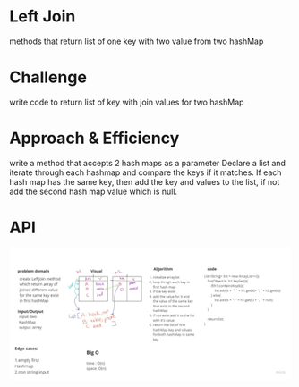 # Left Join
methods that return list of one key with two value from two hashMap
# Challenge
write code to return list of key with join values for two hashMap

# Approach & Efficiency

write a method that accepts 2 hash maps as a parameter
Declare a list and iterate through each hashmap and compare the keys if it matches. If each hash map has the same key, then add the key and values to the list,
if not  add the second hash map value which is null.

# API
![Left Join](https://github.com/BayanKhalil/401-data-structures-and-algorithms/blob/main/Data-Structures/HashTable/assests/leftJoin.jpg)
